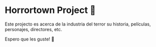 # Horrortown Project 🎃

Este projecto es acerca de la industria del terror
su historia, películas, personajes, directores, etc.

Espero que les guste! 🖤

